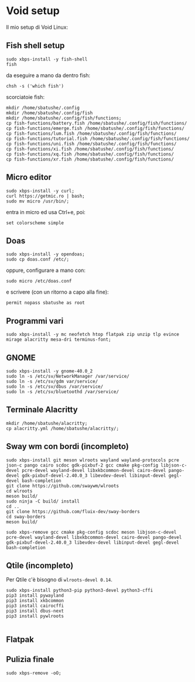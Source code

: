 # Void setup
Il mio setup di Void Linux:

## Fish shell setup
```
sudo xbps-install -y fish-shell
fish
```
da eseguire a mano da dentro fish:
```
chsh -s ('which fish')
```
scorciatoie fish:
```
mkdir /home/sbatushe/.config
mkdir /home/sbatushe/.config/fish
mkdir /home/sbatushe/.config/fish/functions;
cp fish-functions/battery.fish /home/sbatushe/.config/fish/functions/
cp fish-functions/emerge.fish /home/sbatushe/.config/fish/functions/
cp fish-functions/lum.fish /home/sbatushe/.config/fish/functions/
cp fish-functions/tutorial.fish /home/sbatushe/.config/fish/functions/
cp fish-functions/uni.fish /home/sbatushe/.config/fish/functions/
cp fish-functions/xi.fish /home/sbatushe/.config/fish/functions/
cp fish-functions/xq.fish /home/sbatushe/.config/fish/functions/
cp fish-functions/xr.fish /home/sbatushe/.config/fish/functions/
```

## Micro editor
```
sudo xbps-install -y curl;
curl https://getmic.ro | bash;
sudo mv micro /usr/bin/;
```
entra in micro ed usa Ctrl+e, poi:
```
set colorscheme simple
```
## Doas
```
sudo xbps-install -y opendoas;
sudo cp doas.conf /etc/;
```
oppure, configurare a mano con:
```
sudo micro /etc/doas.conf
```
e scrivere (con un ritorno a capo alla fine):
```
permit nopass sbatushe as root
```

## Programmi vari
```
sudo xbps-install -y mc neofetch htop flatpak zip unzip tlp evince mirage alacritty mesa-dri terminus-font;
```

## GNOME
```
sudo xbps-install -y gnome-40.0_2
sudo ln -s /etc/sv/NetworkManager /var/service/
sudo ln -s /etc/sv/gdm var/service/
sudo ln -s /etc/sv/dbus /var/service/
sudo ln -s /etc/sv/bluetoothd /var/service/
```

## Terminale Alacritty
```
mkdir /home/sbatushe/alacritty;
cp alacritty.yml /home/sbatushe/alacritty/;
```

## Sway wm con bordi (incompleto)
```
sudo xbps-install git meson wlroots wayland wayland-protocols pcre json-c pango cairo scdoc gdk-pixbuf-2 gcc cmake pkg-config libjson-c-devel pcre-devel wayland-devel libxkbcommon-devel cairo-devel pango-devel gdk-pixbuf-devel-2.40.0_3 libevdev-devel libinput-devel gegl-devel bash-completion
git clone https://github.com/swaywm/wlroots
cd wlroots
meson build/
sudo ninja -C build/ install
cd ..
git clone https://github.com/fluix-dev/sway-borders
cd sway-borders
meson build/

sudo xbps-remove gcc cmake pkg-config scdoc meson libjson-c-devel pcre-devel wayland-devel libxkbcommon-devel cairo-devel pango-devel gdk-pixbuf-devel-2.40.0_3 libevdev-devel libinput-devel gegl-devel bash-completion
```

## Qtile (incompleto)
Per Qtile c'è bisogno di `wlroots-devel 0.14`.
```
sudo xbps-install python3-pip python3-devel python3-cffi
pip3 install pywayland
pip3 install xkbcommon
pip3 install cairocffi
pip3 install dbus-next
pip3 install pywlroots


```

## Flatpak


## Pulizia finale
```
sudo xbps-remove -oO;
```
